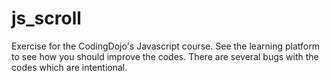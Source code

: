 js_scroll
=========

Exercise for the CodingDojo's Javascript course.  See the learning platform to see how you should improve the codes.  There are several bugs with the codes which are intentional. 
